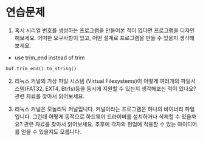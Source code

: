 # 연습문제

1. 혹시 시리얼 번호를 생성하는 프로그램을 만들어본 적이 없다면 프로그램을 디자인해보세요. 어떠한 요구사항이 있고, 어떤 설계로 프로그램을 만들 수 있을지 생각해보세요.

- use trim_end instead of trim

```rust
buf.trim_end().to_string()
```

2. 리눅스 커널의 가상 파일 시스템 (Virtual Filesystems)이 어떻게 여러개의 파일시스템(FAT32, EXT4, Btrfs)등을 동시에 지원할 수 있는지 생각해보신 적이 있나요? 관련 자료를 찾아서 읽어보세요.

3. 리눅스 커널은 모놀리틱 커널입니다. 커널이라는 프로그램은 하나의 바이너리 파일입니다. 그런데 어떻게 동적으로 하드웨어 드라이버를 설치하거나 삭제할 수 있을까요? 관련 자료를 찾아서 읽어보세요. 추후에 각자의 현업에 적용할 수 있는 아이디어를 얻을 수 있을지도 모릅니다.

